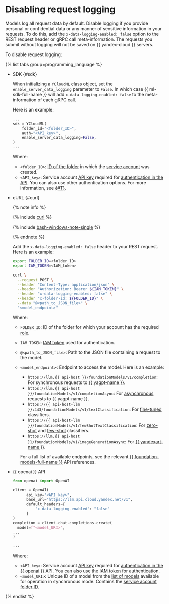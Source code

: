 # Disabling request logging

Models log all request data by default. Disable logging if you provide personal or confidential data or any manner of sensitive information in your requests. To do this, add the `x-data-logging-enabled: false` option to the REST request header or gRPC call meta-information. The requests you submit without logging will not be saved on {{ yandex-cloud }} servers.

To disable request logging:

{% list tabs group=programming_language %}

- SDK {#sdk}

  When initializing a `YCloudML` class object, set the `enable_server_data_logging` parameter to `False`. In which case {{ ml-sdk-full-name }} will add `x-data-logging-enabled: false` to the meta-information of each gRPC call.

  Here is an example:

  ```python
  ...
  sdk = YCloudML(
      folder_id="<folder_ID>",
      auth="<API_key>",
      enable_server_data_logging=False,
  )
  ...
  ```

  Where:

  * `<folder_ID>`: [ID of the folder](../../resource-manager/operations/folder/get-id.md) in which the [service account](../../iam/concepts/users/service-accounts.md) was created.
  * `<API_key>`: Service account [API key](../../iam/concepts/authorization/api-key.md) required for [authentication in the API](../api-ref/authentication.md). You can also use other authentication options. For more information, see [{#T}](../sdk/index.md#authentication).

- cURL {#curl}

  {% note info %}

  {% include [curl](../../_includes/curl.md) %}

  {% include [bash-windows-note-single](../../_includes/translate/bash-windows-note-single.md) %}

  {% endnote %}

  Add the `x-data-logging-enabled: false` header to your REST request. Here is an example:

  ```bash
  export FOLDER_ID=<folder_ID>
  export IAM_TOKEN=<IAM_token>

  curl \
    --request POST \
    --header "Content-Type: application/json" \
    --header "Authorization: Bearer ${IAM_TOKEN}" \
    --header "x-data-logging-enabled: false" \
    --header "x-folder-id: ${FOLDER_ID}" \
    --data "@<path_to_JSON_file>" \
    "<model_endpoint>"
  ```

  Where:

  * `FOLDER_ID`: ID of the folder for which your account has the required [role](../security/index.md).
  * `IAM_TOKEN`: [IAM token](../../iam/operations/iam-token/create.md) used for authentication.
  * `@<path_to_JSON_file>`: Path to the JSON file containing a request to the model.
  * `<model_endpoint>`: Endpoint to access the model. Here is an example:
    * `https://llm.{{ api-host }}/foundationModels/v1/completion`: For synchronous requests to [{{ yagpt-name }}](../concepts/generation/index.md).
    * `https://llm.{{ api-host }}/foundationModels/v1/completionAsync`: For [asynchronous](generation/async-request.md) requests to {{ yagpt-name }}.
    * `https://{{ api-host-llm }}:443/foundationModels/v1/textClassification`: For [fine-tuned](../concepts/classifier/index.md#trainable) classifiers.
    * `https://{{ api-host-llm }}/foundationModels/v1/fewShotTextClassification`: For [zero-shot](../concepts/classifier/index.md#zero-shot) and [few-shot](../concepts/classifier/index.md#few-shot) classifiers.
    * `https://llm.{{ api-host }}/foundationModels/v1/imageGenerationAsync`: For [{{ yandexart-name }}](../concepts/generation/index.md).
    
    For a full list of available endpoints, see the relevant [{{ foundation-models-full-name }}](../concepts/api.md) API references.

- {{ openai }} API

  ```python
  from openai import OpenAI

  client = OpenAI(
        api_key="<API_key>",
        base_url="https://llm.api.cloud.yandex.net/v1",
        default_headers={
            "x-data-logging-enabled": "false"
        }
  )
  completion = client.chat.completions.create(
    model=f"<model_URI>",
  ...
  )

  ...
  ```
  Where:

  * `<API_key>`: Service account [API key](../../iam/concepts/authorization/api-key.md) required for [authentication in the {{ openai }} API](../concepts/openai-compatibility.md). You can also use the [IAM token](../../iam/operations/iam-token/create.md) for authentication.
  * `<model_URI>`: Unique ID of a model from the [list of models](../concepts/generation/models.md) available for operation in synchronous mode. Contains the [service account](../../iam/concepts/users/service-accounts.md) [folder ID](../../resource-manager/operations/folder/get-id.md).

{% endlist %}